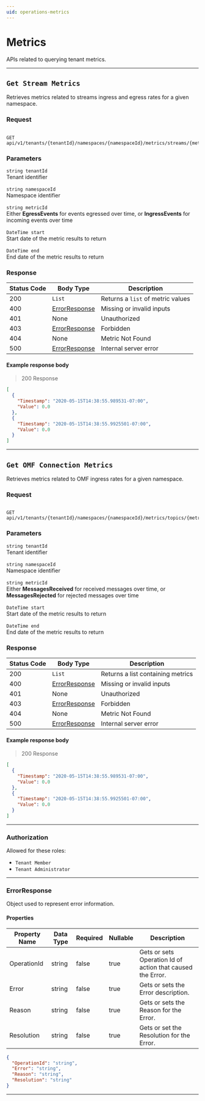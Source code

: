 ```yaml
---
uid: operations-metrics
---
```


# Metrics

APIs related to querying tenant metrics.

---

## `Get Stream Metrics`

Retrieves metrics related to streams ingress and egress rates for a given namespace.

### Request

```text

GET api/v1/tenants/{tenantId}/namespaces/{namespaceId}/metrics/streams/{metricId}`

```

### Parameters

`string tenantId`
<br/>Tenant identifier<br/><br/>`string namespaceId`
<br/>Namespace identifier<br/><br/>`string metricId`
<br/>Either **EgressEvents** for events egressed over time, or **IngressEvents** for incoming events over time<br/><br/>`DateTime start`
<br/>Start date of the metric results to return<br/><br/>`DateTime end`
<br/>End date of the metric results to return

### Response

|Status Code|Body Type|Description|
|---|---|---|
|200|`List`|Returns a `list` of metric values   |
|400|[ErrorResponse](#schemaerrorresponse)|Missing or invalid inputs|
|401|None|Unauthorized|
|403|[ErrorResponse](#schemaerrorresponse)|Forbidden|
|404|None|Metric Not Found|
|500|[ErrorResponse](#schemaerrorresponse)|Internal server error|



#### Example response body
> 200 Response

```json
[
  {
    "Timestamp": "2020-05-15T14:38:55.989531-07:00",
    "Value": 0.0
  },
  {
    "Timestamp": "2020-05-15T14:38:55.9925501-07:00",
    "Value": 0.0
  }
]
```

---

## `Get OMF Connection Metrics`
<!--Get OMF Metrics-->
Retrieves metrics related to OMF ingress rates for a given namespace.
<!--Or, Retrieves metrics related to OMF data collection for a given namespace-->

### Request

```text

GET api/v1/tenants/{tenantId}/namespaces/{namespaceId}/metrics/topics/{metricId}`

```

### Parameters

`string tenantId`
<br/>Tenant identifier<br/><br/>`string namespaceId`
<br/>Namespace identifier<br/><br/>`string metricId`
<br/>Either **MessagesReceived** for received messages over time, or **MessagesRejected** for rejected messages over time<br/><br/>`DateTime start`
<br/>Start date of the metric results to return<br/><br/>`DateTime end`
<br/>End date of the metric results to return

### Response

|Status Code|Body Type|Description|
|---|---|---|
|200|`List`|Returns a list containing metrics   |
|400|[ErrorResponse](#schemaerrorresponse)|Missing or invalid inputs|
|401|None|Unauthorized|
|403|[ErrorResponse](#schemaerrorresponse)|Forbidden|
|404|None|Metric Not Found|
|500|[ErrorResponse](#schemaerrorresponse)|Internal server error|

#### Example response body
>200 Response

```json
[
  {
    "Timestamp": "2020-05-15T14:38:55.989531-07:00",
    "Value": 0.0
  },
  {
    "Timestamp": "2020-05-15T14:38:55.9925501-07:00",
    "Value": 0.0
  }
]
```

---

### Authorization

Allowed for these roles:

- `Tenant Member`
- `Tenant Administrator`

---

### ErrorResponse

<a id="schemaerrorresponse"></a>
<a id="schema_ErrorResponse"></a>
<a id="tocSerrorresponse"></a>
<a id="tocserrorresponse"></a>

Object used to represent error information.

#### Properties

|Property Name|Data Type|Required|Nullable|Description|
|---|---|---|---|---|
|OperationId|string|false|true|Gets or sets Operation Id of action that caused the Error.|
|Error|string|false|true|Gets or sets the Error description.|
|Reason|string|false|true|Gets or sets the Reason for the Error.|
|Resolution|string|false|true|Gets or set the Resolution for the Error.|

```json
{
  "OperationId": "string",
  "Error": "string",
  "Reason": "string",
  "Resolution": "string"
}

```

---
